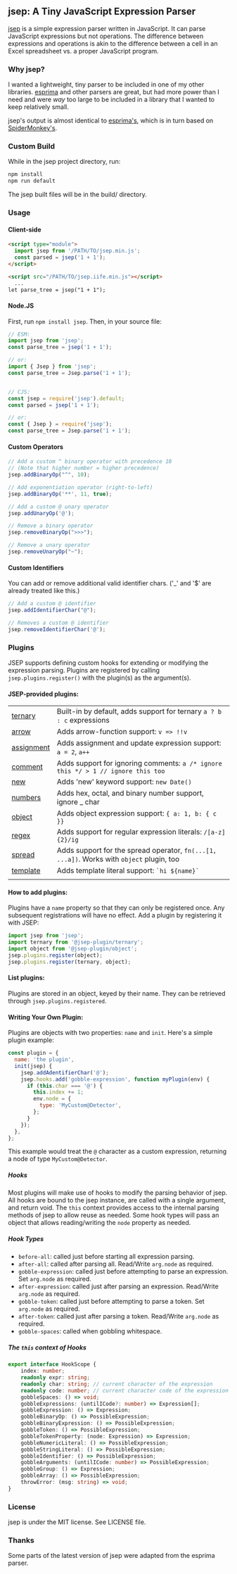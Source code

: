 ## jsep: A Tiny JavaScript Expression Parser

[jsep](https://ericsmekens.github.io/jsep/) is a simple expression parser written in JavaScript. It can parse JavaScript expressions but not operations. The difference between expressions and operations is akin to the difference between a cell in an Excel spreadsheet vs. a proper JavaScript program.

### Why jsep?

I wanted a lightweight, tiny parser to be included in one of my other libraries. [esprima](http://esprima.org/) and other parsers are great, but had more power than I need and were *way* too large to be included in a library that I wanted to keep relatively small.

jsep's output is almost identical to [esprima's](http://esprima.org/doc/index.html#ast), which is in turn based on [SpiderMonkey's](https://developer.mozilla.org/en-US/docs/SpiderMonkey/Parser_API).

### Custom Build

While in the jsep project directory, run:

```bash
npm install
npm run default
```

The jsep built files will be in the build/ directory.

### Usage

#### Client-side

```html
<script type="module">
  import jsep from '/PATH/TO/jsep.min.js';
  const parsed = jsep('1 + 1');
</script>

<script src="/PATH/TO/jsep.iife.min.js"></script>
  ...
let parse_tree = jsep("1 + 1");
```

#### Node.JS

First, run `npm install jsep`. Then, in your source file:

```javascript
// ESM:
import jsep from 'jsep';
const parse_tree = jsep('1 + 1');

// or:
import { Jsep } from 'jsep';
const parse_tree = Jsep.parse('1 + 1');


// CJS:
const jsep = require('jsep').default;
const parsed = jsep('1 + 1');

// or:
const { Jsep } = require('jsep');
const parse_tree = Jsep.parse('1 + 1');
```

#### Custom Operators

```javascript
// Add a custom ^ binary operator with precedence 10
// (Note that higher number = higher precedence)
jsep.addBinaryOp("^", 10);

// Add exponentiation operator (right-to-left)
jsep.addBinaryOp('**', 11, true);

// Add a custom @ unary operator
jsep.addUnaryOp('@');

// Remove a binary operator
jsep.removeBinaryOp(">>>");

// Remove a unary operator
jsep.removeUnaryOp("~");
```

#### Custom Identifiers

You can add or remove additional valid identifier chars. ('_' and '$' are already treated like this.)

```javascript
// Add a custom @ identifier
jsep.addIdentifierChar("@");

// Removes a custom @ identifier
jsep.removeIdentifierChar('@');
```

### Plugins
JSEP supports defining custom hooks for extending or modifying the expression parsing.
Plugins are registered by calling `jsep.plugins.register()` with the plugin(s) as the argument(s).

#### JSEP-provided plugins:
|                                   |                                                                                           |
|-----------------------------------|-------------------------------------------------------------------------------------------|
| [ternary](packages/ternary)       | Built-in by default, adds support for ternary `a ? b : c` expressions                     |
| [arrow](packages/arrow)           | Adds arrow-function support: `v => !!v`                                                   |
| [assignment](packages/assignment) | Adds assignment and update expression support: `a = 2`, `a++`                             |
| [comment](packages/comment)       | Adds support for ignoring comments: `a /* ignore this */ > 1 // ignore this too`          |
| [new](packages/new)               | Adds 'new' keyword support: `new Date()`                                                  |
| [numbers](packages/numbers)       | Adds hex, octal, and binary number support, ignore _ char                                 |
| [object](packages/object)         | Adds object expression support: `{ a: 1, b: { c }}`                                       |
| [regex](packages/regex)           | Adds support for regular expression literals: `/[a-z]{2}/ig`                              |
| [spread](packages/spread)         | Adds support for the spread operator, `fn(...[1, ...a])`. Works with `object` plugin, too |
| [template](packages/template)     | Adds template literal support: `` `hi ${name}` ``                                         |
|                                   |                                                                                           |

#### How to add plugins:
Plugins have a `name` property so that they can only be registered once.
Any subsequent registrations will have no effect. Add a plugin by registering it with JSEP:

```javascript
import jsep from 'jsep';
import ternary from '@jsep-plugin/ternary';
import object from '@jsep-plugin/object';
jsep.plugins.register(object);
jsep.plugins.register(ternary, object);
```

#### List plugins:
Plugins are stored in an object, keyed by their name.
They can be retrieved through `jsep.plugins.registered`.

#### Writing Your Own Plugin:
Plugins are objects with two properties: `name` and `init`.
Here's a simple plugin example:
```javascript
const plugin = {
  name: 'the plugin',
  init(jsep) {
    jsep.addAdentifierChar('@');
    jsep.hooks.add('gobble-expression', function myPlugin(env) {
      if (this.char === '@') {
        this.index += 1;
        env.node = {
          type: 'MyCustom@Detector',
        };
      }
    });
  },
};
```
This example would treat the `@` character as a custom expression, returning
a node of type `MyCustom@Detector`.

##### Hooks
Most plugins will make use of hooks to modify the parsing behavior of jsep.
All hooks are bound to the jsep instance, are called with a single argument, and return void.
The `this` context provides access to the internal parsing methods of jsep
to allow reuse as needed. Some hook types will pass an object that allows reading/writing
the `node` property as needed.

##### Hook Types
* `before-all`: called just before starting all expression parsing.
* `after-all`: called after parsing all. Read/Write `arg.node` as required.
* `gobble-expression`: called just before attempting to parse an expression. Set `arg.node` as required.
* `after-expression`: called just after parsing an expression. Read/Write `arg.node` as required.
* `gobble-token`: called just before attempting to parse a token. Set `arg.node` as required.
* `after-token`: called just after parsing a token. Read/Write `arg.node` as required.
* `gobble-spaces`: called when gobbling whitespace.

##### The `this` context of Hooks
```typescript
export interface HookScope {
    index: number;
    readonly expr: string;
    readonly char: string; // current character of the expression
    readonly code: number; // current character code of the expression
    gobbleSpaces: () => void;
    gobbleExpressions: (untilICode?: number) => Expression[];
    gobbleExpression: () => Expression;
    gobbleBinaryOp: () => PossibleExpression;
    gobbleBinaryExpression: () => PossibleExpression;
    gobbleToken: () => PossibleExpression;
    gobbleTokenProperty: (node: Expression) => Expression;
    gobbleNumericLiteral: () => PossibleExpression;
    gobbleStringLiteral: () => PossibleExpression;
    gobbleIdentifier: () => PossibleExpression;
    gobbleArguments: (untilICode: number) => PossibleExpression;
    gobbleGroup: () => Expression;
    gobbleArray: () => PossibleExpression;
    throwError: (msg: string) => void;
}
```

### License

jsep is under the MIT license. See LICENSE file.

### Thanks

Some parts of the latest version of jsep were adapted from the esprima parser.
